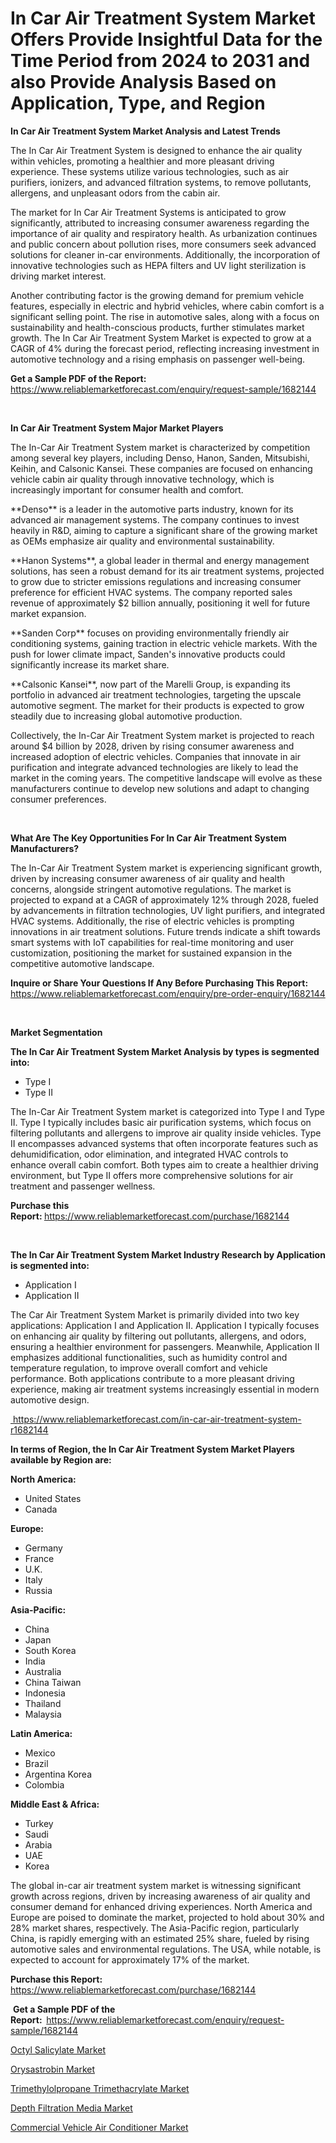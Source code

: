 <p><h1>In Car Air Treatment System Market Offers Provide Insightful Data for the Time Period from 2024 to 2031 and also Provide Analysis Based on Application, Type, and Region</h1></p><p><strong>In Car Air Treatment System Market Analysis and Latest Trends</strong></p>
<p><p>The In Car Air Treatment System is designed to enhance the air quality within vehicles, promoting a healthier and more pleasant driving experience. These systems utilize various technologies, such as air purifiers, ionizers, and advanced filtration systems, to remove pollutants, allergens, and unpleasant odors from the cabin air.</p><p>The market for In Car Air Treatment Systems is anticipated to grow significantly, attributed to increasing consumer awareness regarding the importance of air quality and respiratory health. As urbanization continues and public concern about pollution rises, more consumers seek advanced solutions for cleaner in-car environments. Additionally, the incorporation of innovative technologies such as HEPA filters and UV light sterilization is driving market interest.</p><p>Another contributing factor is the growing demand for premium vehicle features, especially in electric and hybrid vehicles, where cabin comfort is a significant selling point. The rise in automotive sales, along with a focus on sustainability and health-conscious products, further stimulates market growth. The In Car Air Treatment System Market is expected to grow at a CAGR of 4% during the forecast period, reflecting increasing investment in automotive technology and a rising emphasis on passenger well-being.</p></p>
<p><strong>Get a Sample PDF of the Report:&nbsp;</strong> <a href="https://www.reliablemarketforecast.com/enquiry/request-sample/1682144?utm_campaign=1833&utm_medium=2&utm_source=Github&utm_content=ia&utm_term=11122024&utm_id=in-car-air-treatment-system">https://www.reliablemarketforecast.com/enquiry/request-sample/1682144</a></p>
<p>&nbsp;</p>
<p><strong>In Car Air Treatment System Major Market Players</strong></p>
<p><p>The In-Car Air Treatment System market is characterized by competition among several key players, including Denso, Hanon, Sanden, Mitsubishi, Keihin, and Calsonic Kansei. These companies are focused on enhancing vehicle cabin air quality through innovative technology, which is increasingly important for consumer health and comfort.</p><p>**Denso** is a leader in the automotive parts industry, known for its advanced air management systems. The company continues to invest heavily in R&D, aiming to capture a significant share of the growing market as OEMs emphasize air quality and environmental sustainability.</p><p>**Hanon Systems**, a global leader in thermal and energy management solutions, has seen a robust demand for its air treatment systems, projected to grow due to stricter emissions regulations and increasing consumer preference for efficient HVAC systems. The company reported sales revenue of approximately $2 billion annually, positioning it well for future market expansion.</p><p>**Sanden Corp** focuses on providing environmentally friendly air conditioning systems, gaining traction in electric vehicle markets. With the push for lower climate impact, Sanden's innovative products could significantly increase its market share. </p><p>**Calsonic Kansei**, now part of the Marelli Group, is expanding its portfolio in advanced air treatment technologies, targeting the upscale automotive segment. The market for their products is expected to grow steadily due to increasing global automotive production.</p><p>Collectively, the In-Car Air Treatment System market is projected to reach around $4 billion by 2028, driven by rising consumer awareness and increased adoption of electric vehicles. Companies that innovate in air purification and integrate advanced technologies are likely to lead the market in the coming years. The competitive landscape will evolve as these manufacturers continue to develop new solutions and adapt to changing consumer preferences.</p></p>
<p>&nbsp;</p>
<p><strong>What Are The Key Opportunities For In Car Air Treatment System Manufacturers?</strong></p>
<p><p>The In-Car Air Treatment System market is experiencing significant growth, driven by increasing consumer awareness of air quality and health concerns, alongside stringent automotive regulations. The market is projected to expand at a CAGR of approximately 12% through 2028, fueled by advancements in filtration technologies, UV light purifiers, and integrated HVAC systems. Additionally, the rise of electric vehicles is prompting innovations in air treatment solutions. Future trends indicate a shift towards smart systems with IoT capabilities for real-time monitoring and user customization, positioning the market for sustained expansion in the competitive automotive landscape.</p></p>
<p><strong>Inquire or Share Your Questions If Any Before Purchasing This Report:</strong> <a href="https://www.reliablemarketforecast.com/enquiry/pre-order-enquiry/1682144?utm_campaign=1833&utm_medium=2&utm_source=Github&utm_content=ia&utm_term=11122024&utm_id=in-car-air-treatment-system">https://www.reliablemarketforecast.com/enquiry/pre-order-enquiry/1682144</a></p>
<p>&nbsp;</p>
<p><strong>Market Segmentation</strong></p>
<p><strong>The In Car Air Treatment System Market Analysis by types is segmented into:</strong></p>
<p><ul><li>Type I</li><li>Type II</li></ul></p>
<p><p>The In-Car Air Treatment System market is categorized into Type I and Type II. Type I typically includes basic air purification systems, which focus on filtering pollutants and allergens to improve air quality inside vehicles. Type II encompasses advanced systems that often incorporate features such as dehumidification, odor elimination, and integrated HVAC controls to enhance overall cabin comfort. Both types aim to create a healthier driving environment, but Type II offers more comprehensive solutions for air treatment and passenger wellness.</p></p>
<p><strong>Purchase this Report:&nbsp;</strong><a href="https://www.reliablemarketforecast.com/purchase/1682144?utm_campaign=1833&utm_medium=2&utm_source=Github&utm_content=ia&utm_term=11122024&utm_id=in-car-air-treatment-system">https://www.reliablemarketforecast.com/purchase/1682144</a></p>
<p>&nbsp;</p>
<p><strong>The In Car Air Treatment System Market Industry Research by Application is segmented into:</strong></p>
<p><ul><li>Application I</li><li>Application II</li></ul></p>
<p><p>The Car Air Treatment System Market is primarily divided into two key applications: Application I and Application II. Application I typically focuses on enhancing air quality by filtering out pollutants, allergens, and odors, ensuring a healthier environment for passengers. Meanwhile, Application II emphasizes additional functionalities, such as humidity control and temperature regulation, to improve overall comfort and vehicle performance. Both applications contribute to a more pleasant driving experience, making air treatment systems increasingly essential in modern automotive design.</p></p>
<p><a href="https://www.reliablemarketforecast.com/in-car-air-treatment-system-r1682144?utm_campaign=1833&utm_medium=2&utm_source=Github&utm_content=ia&utm_term=11122024&utm_id=in-car-air-treatment-system">&nbsp;https://www.reliablemarketforecast.com/in-car-air-treatment-system-r1682144</a></p>
<p><strong>In terms of Region, the In Car Air Treatment System Market Players available by Region are:</strong></p>
<p>
    <p> <strong> North America: </strong>
        <ul>
            <li>United States</li>
            <li>Canada</li>
        </ul>
        </p> 
    <p> <strong> Europe: </strong>
        <ul>
            <li>Germany</li>
            <li>France</li>
            <li>U.K.</li>
            <li>Italy</li>
            <li>Russia</li>
        </ul>
        </p> 
    <p> <strong> Asia-Pacific: </strong>
        <ul>
            <li>China</li>
            <li>Japan</li>
            <li>South Korea</li>
            <li>India</li>
            <li>Australia</li>
            <li>China Taiwan</li>
            <li>Indonesia</li>
            <li>Thailand</li>
            <li>Malaysia</li>
        </ul>
        </p> 
    <p> <strong> Latin America: </strong>
        <ul>
            <li>Mexico</li>
            <li>Brazil</li>
            <li>Argentina Korea</li>
            <li>Colombia</li>
        </ul>
        </p> 
    <p> <strong> Middle East & Africa: </strong>
        <ul>
            <li>Turkey</li>
            <li>Saudi</li>
            <li>Arabia</li>
            <li>UAE</li>
            <li>Korea</li>
        </ul>
    </p>
    </p>
<p><p>The global in-car air treatment system market is witnessing significant growth across regions, driven by increasing awareness of air quality and consumer demand for enhanced driving experiences. North America and Europe are poised to dominate the market, projected to hold about 30% and 28% market shares, respectively. The Asia-Pacific region, particularly China, is rapidly emerging with an estimated 25% share, fueled by rising automotive sales and environmental regulations. The USA, while notable, is expected to account for approximately 17% of the market.</p></p>
<p><strong>Purchase this Report: </strong><a href="https://www.reliablemarketforecast.com/purchase/1682144?utm_campaign=1833&utm_medium=2&utm_source=Github&utm_content=ia&utm_term=11122024&utm_id=in-car-air-treatment-system">https://www.reliablemarketforecast.com/purchase/1682144</a></p>
<p>&nbsp;<strong>Get a Sample PDF of the Report:&nbsp;&nbsp;</strong><a href="https://www.reliablemarketforecast.com/enquiry/request-sample/1682144?utm_campaign=1833&utm_medium=2&utm_source=Github&utm_content=ia&utm_term=11122024&utm_id=in-car-air-treatment-system">https://www.reliablemarketforecast.com/enquiry/request-sample/1682144</a></p>
<p><strong></strong></p>
<p><p><a href="https://www.linkedin.com/pulse/p-factrackr-ho6he?utm_campaign=1833&utm_medium=2&utm_source=Github&utm_content=ia&utm_term=11122024&utm_id=in-car-air-treatment-system">Octyl Salicylate Market</a></p><p><a href="https://www.linkedin.com/pulse/p-factrackr-ho6he?utm_campaign=1833&utm_medium=2&utm_source=Github&utm_content=ia&utm_term=11122024&utm_id=in-car-air-treatment-system">Orysastrobin Market</a></p><p><a href="https://www.linkedin.com/pulse/p-factrackr-ho6he?utm_campaign=1833&utm_medium=2&utm_source=Github&utm_content=ia&utm_term=11122024&utm_id=in-car-air-treatment-system">Trimethylolpropane Trimethacrylate Market</a></p><p><a href="https://www.linkedin.com/pulse/market-report-clarion-insight-bvrmf?utm_campaign=1833&utm_medium=2&utm_source=Github&utm_content=ia&utm_term=11122024&utm_id=in-car-air-treatment-system">Depth Filtration Media Market</a></p><p><a href="https://github.com/FassouRP/Market-Research-Report-List-6/blob/main/commercial-vehicle-air-conditioner-market.md?utm_campaign=1833&utm_medium=2&utm_source=Github&utm_content=ia&utm_term=11122024&utm_id=in-car-air-treatment-system">Commercial Vehicle Air Conditioner Market</a></p></p>